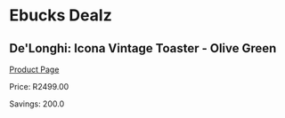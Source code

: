 
# Ebucks Dealz
## De'Longhi: Icona Vintage Toaster - Olive Green
[Product Page](https://www.ebucks.com/web/shop/productSelected.do?prodId=1135645517&catId=1158501552)

Price: R2499.00

Savings: 200.0


	